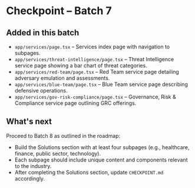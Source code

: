 # Checkpoint – Batch 7

## Added in this batch

- `app/services/page.tsx` – Services index page with navigation to subpages.
- `app/services/threat-intelligence/page.tsx` – Threat Intelligence service page showing a bar chart of threat categories.
- `app/services/red-team/page.tsx` – Red Team service page detailing adversary emulation and assessments.
- `app/services/blue-team/page.tsx` – Blue Team service page describing defensive operations.
- `app/services/gov-risk-compliance/page.tsx` – Governance, Risk & Compliance service page outlining GRC offerings.

## What's next

Proceed to Batch 8 as outlined in the roadmap:

- Build the Solutions section with at least four subpages (e.g., healthcare, finance, public sector, technology).
- Each subpage should include unique content and components relevant to the industry.
- After completing the Solutions section, update `CHECKPOINT.md` accordingly.
